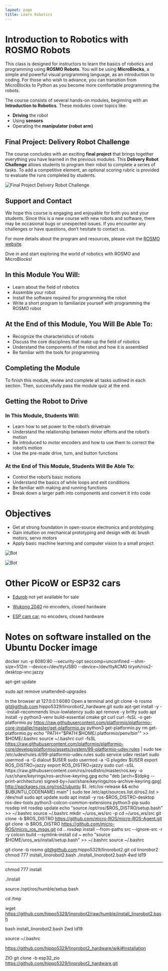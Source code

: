 ```yaml
---
layout: page
title: Learn Robotics
---
```


#  Introduction to Robotics with ROSMO Robots

This class is designed for instructors to learn the basics of robotics and programming using **ROSMO Robots**. You will be using **MicroBlocks**, a simple and powerful visual programming language, as an introduction to coding. For those who wish to advance, you can transition from MicroBlocks to Python as you become more comfortable programming the robots.

The course consists of several hands-on modules, beginning with an **Introduction to Robotics**. These modules cover topics like:  
- **Driving** the robot  
- Using **sensors**  
- Operating the **manipulator (robot arm)**  

## Final Project: Delivery Robot Challenge  
The course concludes with an exciting **final project** that brings together everything you have learned in the previous modules. This **Delivery Robot Challenge** allows students to program their robot to complete a series of tasks. To add a competitive element, an optional scoring rubric is provided to evaluate the runs completed by students.  

![Final Project Delivery Robot Challenge](../../_images/deliveryRobotImage.png)  

## Support and Contact  
We hope this course is engaging and enjoyable for both you and your students. Since this is a new course with new robots and software, there may be occasional bugs or unexpected issues. If you encounter any challenges or have questions, don’t hesitate to contact us.  

For more details about the program and resources, please visit the [ROSMO website](https://rosmo-robot.github.io/).  

Dive in and start exploring the world of robotics with ROSMO and MicroBlocks!

## In this Module You Will:

- Learn about the field of robotics  
- Assemble your robot  
- Install the software required for programming the robot  
- Write a short program to familiarize yourself with programming the ROSMO robot  

## At the End of this Module, You Will Be Able To:

- Recognize the characteristics of robots  
- Discuss the core disciplines that make up the field of robotics  
- Understand the components of the robot and how it is assembled  
- Be familiar with the tools for programming  

## Completing the Module  
To finish this module, review and complete all tasks outlined in each section. Then, successfully pass the module quiz at the end.

## Getting the Robot to Drive

### In This Module, Students Will:

- Learn how to set power to the robot’s drivetrain  
- Understand the relationship between motor efforts and the robot’s motion  
- Be introduced to motor encoders and how to use them to correct the robot’s motion  
- Use the pre-made drive, turn, and button functions  

### At the End of This Module, Students Will Be Able To:

- Control the robot’s basic motions  
- Understand the basics of while loops and exit conditions  
- Be familiar with making and running functions  
- Break down a larger path into components and convert it into code  















# Objectives
 -  Get at strong foundation in open-source electronics and prototyping
 -  Gain intuition on mechanical prototyping and design with dc brush motors, servo motors 
 -  Apply basic machine learning and computer vision to a small project



![Bot](https://raw.githubusercontent.com/rosmo-robot/rosmo-robot.github.io/master/assets/img/bat.jpeg)

![Bot](https://raw.githubusercontent.com/rosmo-robot/rosmo-robot.github.io/master/assets/img/stripped.jpeg)



# Other PicoW or ESP32 cars

- [Edurob](https://github.com/IDiAL-IMSL/Edurob/tree/main) not yet available for sale

- [Wukong 2040](https://www.elecfreaks.com/elecfreaks-wukong2040-breakout-board-for-raspberry-pi-pico.html) no encoders, closed hardware

- [ESP cam car](https://www.aliexpress.com/item/1005005439195049.html), no encoders, closed hardware

# Notes on software installed on the Ubuntu Docker image

docker run -p 6080:80 --security-opt seccomp=unconfined --shm-size=512m --device=/dev/ttyUSB0 --device=/dev/ttyACM0 tiryoh/ros2-desktop-vnc:jazzy

apt-get update

sudo apt remove unattended-upgrades

In the browser at 127.0.0.1:6080
Open a terminal and
git clone -b rosmo git@github.com:hippo5329/linorobot2_hardware.git
sudo apt-get install -y --install-recommends linux-lowlatency
sudo apt remove -y brltty
sudo apt install -y python3-venv build-essential cmake git curl
curl -fsSL -o get-platformio.py https://raw.githubusercontent.com/platformio/platformio-core-installer/master/get-platformio.py
python3 get-platformio.py
rm get-platformio.py
echo "PATH=\"\$PATH:\$HOME/.platformio/penv/bin\"" >> $HOME/.bashrc
source ~/.bashrc
curl -fsSL https://raw.githubusercontent.com/platformio/platformio-core/develop/platformio/assets/system/99-platformio-udev.rules | sudo tee /etc/udev/rules.d/99-platformio-udev.rules
sudo service udev restart
sudo usermod -a -G dialout $USER
sudo usermod -a -G plugdev $USER
export ROS_DISTRO=jazzy
export ROS_DISTRO=jazzy
sudo curl -sSL https://raw.githubusercontent.com/ros/rosdistro/master/ros.key -o /usr/share/keyrings/ros-archive-keyring.gpg
echo "deb [arch=$(dpkg --print-architecture) signed-by=/usr/share/keyrings/ros-archive-keyring.gpg] http://packages.ros.org/ros2/ubuntu $(. /etc/os-release && echo $UBUNTU_CODENAME) main" | sudo tee /etc/apt/sources.list.d/ros2.list > /dev/null
sudo apt update
sudo apt install -y ros-$ROS_DISTRO-desktop ros-dev-tools python3-colcon-common-extensions python3-pip
sudo rosdep init
rosdep update
echo "source /opt/ros/$ROS_DISTRO/setup.bash" >> ~/.bashrc
source ~/.bashrc
mkdir ~/uros_ws/src -p
cd ~/uros_ws/src
git clone -b $ROS_DISTRO https://github.com/micro-ROS/micro-ROS-Agent.git
git clone -b $ROS_DISTRO https://github.com/micro-ROS/micro_ros_msgs.git
cd ..
rosdep install --from-paths src --ignore-src -r -y
colcon build --symlink-install
cd ~
echo "source \$HOME/uros_ws/install/setup.bash" >> ~/.bashrc
source ~/.bashrc




git clone -b rosmo git@github.com:hippo5329/linorobot2.git
cd linorobor2 
chmod 777 install_linorobot2.bash
./install_linorobot2.bash 4wd ld19






----------------------


chmod 777 install

./install

source /opt/ros/humble/setup.bash

cd /tmp

wget https://github.com/hippo5329/linorobot2/raw/humble/install_linorobot2.bash

bash install_linorobot2.bash 2wd ld19

source ~/.bashrc

https://github.com/hippo5329/linorobot2_hardware/wiki#installation


ZIO
git clone -b esp32_zio https://github.com/hippo5329/linorobot2_hardware.git








